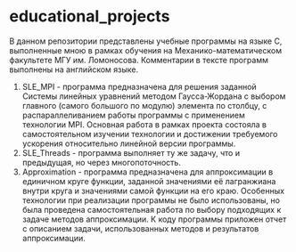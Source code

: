 # educational_projects
В данном репозитории представлены учебные программы на языке C, выполненные мною в рамках обучения на Механико-математическом факультете МГУ им. Ломоносова. Комментарии в тексте программ выполнены на английском языке.

1) SLE_MPI - программа предназначена для решения заданной Системы линейных уравнений методом Гаусса-Жордана с выбором главного (самого большого по модулю) элемента по столбцу, с распараллеливанием работы программы с применением технологии MPI. Основная работа в рамках проекта состояла в самостоятельном изучении технологии и достижении требуемого ускорения относительно линейной версии программы.
2) SLE_Threads - программа выполняет ту же задачу, что и предыдущая, но через многопоточность.
3) Approximation - программа предназначена для аппроксимации в единичном круге функции, заданной значениями её лагранжиана внутри круга и значениями самой функции на его краю. Особенных технологии при реализации программы не было использованы, но была проведена самостоятельная работа по выбору подходящих к задаче методов аппроксимации. К коду программы приложен отчет с описанием задачи, использованных методов и результатов аппроксимации.
